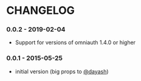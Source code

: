# CHANGELOG

### 0.0.2 - 2019-02-04

* Support for versions of omniauth 1.4.0 or higher

### 0.0.1 - 2015-05-25

* initial version (big props to [@dayash](https://github.com/dayash))

